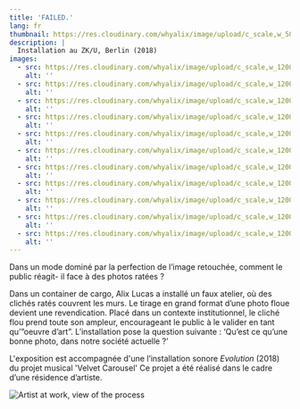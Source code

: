 ```yaml
---
title: 'FAILED.'
lang: fr
thumbnail: https://res.cloudinary.com/whyalix/image/upload/c_scale,w_500/v1543639530/alixlucas/failed/Failed-Exhibition-01.jpg
description: |
  Installation au ZK/U, Berlin (2018)
images:
  - src: https://res.cloudinary.com/whyalix/image/upload/c_scale,w_1200/v1543639530/alixlucas/failed/Failed-Exhibition-01.jpg
    alt: ''
  - src: https://res.cloudinary.com/whyalix/image/upload/c_scale,w_1200/v1543639530/alixlucas/failed/Failed-Exhibition-02.jpg
    alt: ''
  - src: https://res.cloudinary.com/whyalix/image/upload/c_scale,w_1200/v1543639530/alixlucas/failed/Failed-Exhibition-03.jpg
    alt: ''
  - src: https://res.cloudinary.com/whyalix/image/upload/c_scale,w_1200/v1543639530/alixlucas/failed/Failed-Exhibition-04.jpg
    alt: ''
  - src: https://res.cloudinary.com/whyalix/image/upload/c_scale,w_1200/v1543639530/alixlucas/failed/Failed-Exhibition-05.jpg
    alt: ''
  - src: https://res.cloudinary.com/whyalix/image/upload/c_scale,w_1200/v1543639530/alixlucas/failed/Failed-Exhibition-06.jpg
    alt: ''
  - src: https://res.cloudinary.com/whyalix/image/upload/c_scale,w_1200/v1543814047/alixlucas/failed/failed-mock-up-01.jpg
    alt: ''
  - src: https://res.cloudinary.com/whyalix/image/upload/c_scale,w_1200/v1543814047/alixlucas/failed/failed-mock-up-02.jpg
    alt: ''
  - src: https://res.cloudinary.com/whyalix/image/upload/c_scale,w_1200/v1543814047/alixlucas/failed/failed-mock-up-03.jpg
    alt: ''
  - src: https://res.cloudinary.com/whyalix/image/upload/c_scale,w_1200/v1543814047/alixlucas/failed/failed-mock-up-04.jpg
    alt: ''
  - src: https://res.cloudinary.com/whyalix/image/upload/c_scale,w_1200/v1543814047/alixlucas/failed/failed-mock-up-05.jpg
    alt: ''
---
```


Dans un mode dominé par la perfection de l’image retouchée, comment le public réagit-
il face à des photos ratées ?

Dans un container de cargo, Alix Lucas a installé un faux atelier, où des clichés ratés
couvrent les murs. Le tirage en grand format d’une photo floue devient une revendication.
Placé dans un contexte institutionnel, le cliché flou prend toute son ampleur,
encourageant le public à le valider en tant qu’”oeuvre d’art”.
L’installation pose la question suivante : ‘Qu’est ce qu’une bonne photo, dans notre
société actuelle ?’

L'exposition est accompagnée d'une l’installation sonore *Evolution* (2018) du projet musical 'Velvet Carousel'
Ce projet a été réalisé dans le cadre d’une résidence d’artiste.

![Artist at work, view of the process](https://res.cloudinary.com/whyalix/image/upload/c_scale,w_600/v1543639529/alixlucas/failed/Failed-Process-01.jpg)
